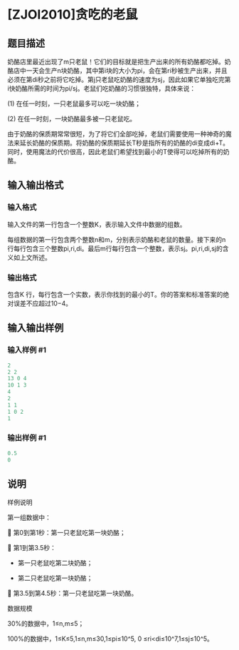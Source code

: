 # [ZJOI2010]贪吃的老鼠

## 题目描述

奶酪店里最近出现了m只老鼠！它们的目标就是把生产出来的所有奶酪都吃掉。奶酪店中一天会生产n块奶酪，其中第i块的大小为pi，会在第ri秒被生产出来，并且必须在第di秒之前将它吃掉。第j只老鼠吃奶酪的速度为sj，因此如果它单独吃完第i快奶酪所需的时间为pi/sj。老鼠们吃奶酪的习惯很独特，具体来说：

(1) 在任一时刻，一只老鼠最多可以吃一块奶酪；

(2) 在任一时刻，一块奶酪最多被一只老鼠吃。

由于奶酪的保质期常常很短，为了将它们全部吃掉，老鼠们需要使用一种神奇的魔法来延长奶酪的保质期。将奶酪的保质期延长T秒是指所有的奶酪的di变成di+T。同时，使用魔法的代价很高，因此老鼠们希望找到最小的T使得可以吃掉所有的奶酪。

## 输入输出格式

### 输入格式

输入文件的第一行包含一个整数K，表示输入文件中数据的组数。

每组数据的第一行包含两个整数n和m，分别表示奶酪和老鼠的数量。接下来的n行每行包含三个整数pi,ri,di。最后m行每行包含一个整数，表示sj。pi,ri,di,sj的含义如上文所述。

### 输出格式

包含K 行，每行包含一个实数，表示你找到的最小的T。你的答案和标准答案的绝对误差不应超过10−4。

## 输入输出样例

### 输入样例 #1

```cpp
2
2 2
13 0 4
10 1 3
4
2
1 1
1 0 2
1

```
### 输出样例 #1

```cpp
0.5
0

```
## 说明

样例说明

第一组数据中：

 第0到第1秒：第一只老鼠吃第一块奶酪；

 第1到第3.5秒：

- 第一只老鼠吃第二块奶酪；

- 第二只老鼠吃第一块奶酪；

 第3.5到第4.5秒：第一只老鼠吃第一块奶酪。

数据规模

30%的数据中，1≤n,m≤5；

100%的数据中，1≤K≤5,1≤n,m≤30,1≤pi≤10^5, 0 ≤ri<di≤10^7,1≤sj≤10^5。 

